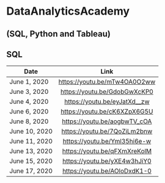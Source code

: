 # DataAnalyticsAcademy
## (SQL, Python and Tableau)

## SQL

| Date        	 | Link          		 |
| ---------------|:-----------------------------:|
| June 1, 2020   | <https://youtu.be/mTw4OA0O2ww>|
| June 3, 2020   | <https://youtu.be/GdobGwXcKP0>|
| June 4, 2020   | <https://youtu.be/eyJatXd__zw>|
| June 6, 2020   | <https://youtu.be/cK6XZpX6G5U>|
| June 8, 2020   | <https://youtu.be/aogbwTV_cOA>|
| June 10, 2020  | <https://youtu.be/7QoZiLm2bnw>|
| June 11, 2020  | <https://youtu.be/Yml35hi6e-w>|
| June 13, 2020  | <https://youtu.be/qFXmXreKolM>|
| June 15, 2020  | <https://youtu.be/yXE4w3hJiY0>|
| June 17, 2020  | <https://youtu.be/AOloDxdK1-0>|
